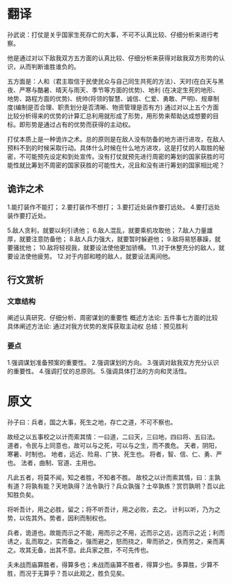 # 翻译
孙武说：打仗是关乎国家生死存亡的大事，不可不认真比较、仔细分析来进行考察。

他是通过对以下敌我双方五方面的认真比较、仔细分析来获得对敌我双方形势的认识，从而判断谁胜谁负的。

五方面是：人和（君主取信于民使民众与自己同生共死的方法）、天时(在白天与黑夜、严寒与酷暑、晴天与雨天、季节等方面的优势)、地利 (在决定生死的地形、地势、路程方面的优势)、统帅(将领的智慧、诚信、仁爱、勇敢、严明)、规章制度(编制是否合理、职责划分是否清晰、物资管理是否有方)
通过对以上五个方面比较分析得来的优势的计算汇总利用就形成了形势，用形势来帮助达成想要的目标。即形势是通过占有的优势而获得的主动权。

打仗本质上是一种诡诈之术。总的原则是在敌人没有防备的地方进行进攻，在敌人预料不到的时候采取行动。具体什么时候在什么地方进攻，这是打仗的人取胜的秘密，不可能预先设定和到处宣传。没有打仗就预先进行周密的筹划的国家获胜的可能性就比筹划不周密的国家获胜的可能性大，况且和没有进行筹划的国家相比呢？

## 诡诈之术
1.能打装作不能打；
2.要打装作不想打；
3.要打近处装作要打远处。
4.要打远处装作要打近处。

5.敌人贪利，就要以利引诱他；
6.敌人混乱，就要乘机攻取他；
7.敌人力量雄厚，就要注意防备他；
8.敌人兵力强大，就要暂时躲避他；
9.敌将易怒暴躁，就要骚扰他；
10.敌将轻视我，就要设法使他更加骄横。
11.对于休整充分的敌人，就要设法使他疲劳。
12.对于内部和睦的敌人，就要设法离间他。

## 行文赏析
### 文章结构
阐述认真研究、仔细分析、周密谋划的重要性
概述方法论: 五件事七方面的比较
具体阐述方法论: 通过对我方优势的发挥获取主动权
总结：预见胜利

### 要点
1.强调谋划准备预案的重要性。
2.强调谋划的方向。
3.强调对敌我双方充分认识的重要性。
4.强调打仗的总原则。
5.强调具体打法的方向和灵活性。

# 原文
孙子曰：兵者，国之大事，死生之地，存亡之道，不可不察也。

故经之以五事校之以计而索其情：一曰道，二曰天，三曰地，四曰将、五曰法。
道者，令民与上同意也，故可以与之死，可以与之生，而不畏危。
天者，阴阳，寒暑、时制也。
地者，远近、险易、广狭、死生也。
将者，智、信、仁、勇、严也。
法者，曲制、官道、主用也。

凡此五者，将莫不闻，知之者胜，不知者不胜。
故校之以计而索其情，曰：主孰有道？将孰有能？天地孰得？法令孰行？兵众孰强？士卒孰练？赏罚孰明？吾以此知胜负矣。

将听吾计，用之必胜，留之；将不听吾计，用之必败，去之。
计利以听，乃为之势，以佐其外。势者，因利而制权也。

兵者，诡道也。故能而示之不能，用而示之不用，近而示之远，远而示之近；利而诱之，乱而取之，实而备之，强而避之，怒而挠之，卑而骄之，佚而劳之，亲而离之。攻其无备，出其不意。此兵家之胜，不可先传也。

夫未战而庙算胜者，得算多也；未战而庙算不胜者，得算少也。多算胜，少算不胜，而况于无算乎？吾以此观之，胜负见矣。







